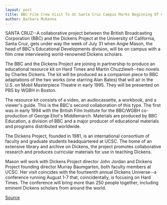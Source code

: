 ```yaml
---
layout: post
title: BBC Film Crew Visit To UC Santa Cruz Campus Marks Beginning Of Collaboration Between BBC And UCSC's Dickens Project
author: Barbara McKenna
---
```


SANTA CRUZ--A collaborative project between the British Broadcasting  Corporation (BBC) and the Dickens Project at the University of California,  Santa Cruz, gets under way the week of July 31 when Angie Mason, the  head of BBC's Educational Developments division, will be on campus with a  film crew interviewing world-renowned Dickens scholars.

The BBC and the Dickens Project are joining in partnership to produce  an educational resource kit on Hard Times and Martin Chuzzlewit--two  novels by Charles Dickens. The kit will be produced as a companion piece to  BBC adaptations of the two works (one starring Alan Bates) that will air in  the U.S. on Mobil Masterpiece Theatre in early 1995. They will be presented  on PBS by WGBH in Boston.

The resource kit consists of a video, an audiocassette, a workbook,  and a viewer's guide. This is the BBC's second collaboration of this type.  The first was in early 1994 with the British Film Institute for the  BBC/WGBH co-production of George Eliot's Middlemarch. Materials are  produced by BBC Education, a division of BBC and a major producer of  educational materials and programs distributed worldwide.

The Dickens Project, founded in 1981, is an international consortium  of faculty and graduate students headquartered at UCSC. The home of an  extensive library and archive on Dickens, the project promotes  collaborative research and produces curricular materials for use in  teaching Dickens.

Mason will work with Dickens Project director John Jordan and  Dickens Project founding director Murray Baumgarten, both faculty  members at UCSC. Her visit coincides with the fourteenth annual Dickens  Universe--a conference running August 1-7 that, coincidentally, is  focusing on Hard Times. The conference will bring more than 250 people  together, including eminent Dickens scholars from around the world.

[Source](http://www1.ucsc.edu/news_events/press_releases/archive/94-95/07-94/072694-Dickens_Project_and.html "Permalink to 072694-Dickens_Project_and")
